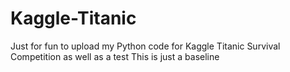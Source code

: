 # Kaggle-Titanic
Just for fun to upload my Python code for Kaggle Titanic Survival Competition as well as a test
This is just a baseline
